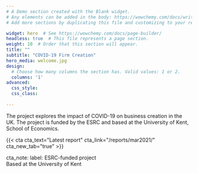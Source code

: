 ```yaml
---
# A Demo section created with the Blank widget.
# Any elements can be added in the body: https://wowchemy.com/docs/writing-markdown-latex/
# Add more sections by duplicating this file and customizing to your requirements.

widget: hero  # See https://wowchemy.com/docs/page-builder/
headless: true  # This file represents a page section.
weight: 10  # Order that this section will appear.
title: ""
subtitle: "COVID-19 Firm Creation"
hero_media: welcome.jpg
design:
  # Choose how many columns the section has. Valid values: 1 or 2.
  columns: '1'
advanced:
  css_style:
  css_class:
 
---
```


The project explores the impact of COVID-19 on business creation in the UK. The project is funded by the ESRC and based at the University of Kent, School of Economics.


{{< cta cta_text="Latest report" cta_link="/reports/mar2021/"  cta_new_tab="true" >}}

 cta_note:
  label: ESRC-funded project <br> Based at the University of Kent
